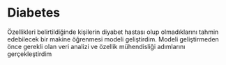 # Diabetes
Özellikleri belirtildiğinde kişilerin diyabet hastası olup olmadıklarını tahmin edebilecek bir makine öğrenmesi modeli geliştirdim. Modeli geliştirmeden önce gerekli olan veri analizi ve özellik mühendisliği adımlarını gerçekleştirdim
